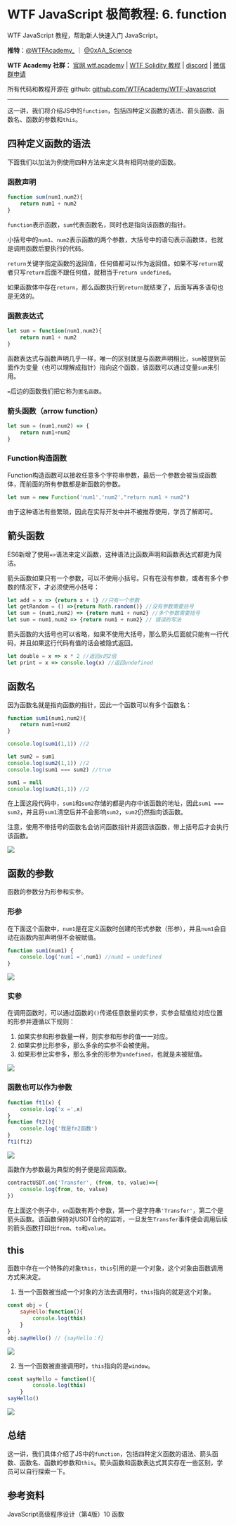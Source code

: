 # WTF JavaScript 极简教程: 6. function

WTF JavaScript 教程，帮助新人快速入门 JavaScript。

**推特**：[@WTFAcademy_](https://twitter.com/WTFAcademy_) ｜ [@0xAA_Science](https://twitter.com/0xAA_Science)

**WTF Academy 社群：** [官网 wtf.academy](https://wtf.academy) | [WTF Solidity 教程](https://github.com/AmazingAng/WTFSolidity) | [discord](https://discord.wtf.academy) | [微信群申请](https://docs.google.com/forms/d/e/1FAIpQLSe4KGT8Sh6sJ7hedQRuIYirOoZK_85miz3dw7vA1-YjodgJ-A/viewform?usp=sf_link)

所有代码和教程开源在 github: [github.com/WTFAcademy/WTF-Javascript](https://github.com/WTFAcademy/WTF-Javascript)

---

这一讲，我们将介绍JS中的`function`，包括四种定义函数的语法、箭头函数、函数名、函数的参数和`this`。

## 四种定义函数的语法

下面我们以加法为例使用四种方法来定义具有相同功能的函数。

### 函数声明

```javascript
function sum(num1,num2){
    return num1 + num2
}
```

`function`表示函数，`sum`代表函数名，同时也是指向该函数的指针。

小括号中的`num1`、`num2`表示函数的两个参数，大括号中的语句表示函数体，也就是调用函数后要执行的代码。

`return`关键字指定函数的返回值，任何值都可以作为返回值。如果不写`return`或者只写`return`后面不跟任何值，就相当于`return undefined`。

如果函数体中存在`return`，那么函数执行到`return`就结束了，后面写再多语句也是无效的。

### 函数表达式

```javascript
let sum = function(num1,num2){
    return num1 + num2
}
```

函数表达式与函数声明几乎一样，唯一的区别就是与函数声明相比，`sum`被提到前面作为变量（也可以理解成指针）指向这个函数，该函数可以通过变量`sum`来引用。

`=`后边的函数我们把它称为`匿名函数`。

### 箭头函数（arrow function）

```javascript
let sum = (num1,num2) => {
    return num1+num2
}
```

### Function构造函数

Function构造函数可以接收任意多个字符串参数，最后一个参数会被当成函数体，而前面的所有参数都是新函数的参数。

```javascript
let sum = new Function('num1','num2',"return num1 + num2")
```

由于这种语法有些繁琐，因此在实际开发中并不被推荐使用，学员了解即可。

## 箭头函数

ES6新增了使用`=>`语法来定义函数，这种语法比函数声明和函数表达式都更为简洁。

箭头函数如果只有一个参数，可以不使用小括号。只有在没有参数，或者有多个参数的情况下，才必须使用小括号：

```javascript
let add = x => {return x + 1} //只有一个参数
let getRandom = () =>{return Math.random()} //没有参数需要括号
let sum = (num1,num2) => {return num1 + num2} //多个参数需要括号
let sum = num1,num2 => {return num1 + num2} // 错误的写法
```

箭头函数的大括号也可以省略，如果不使用大括号，那么箭头后面就只能有一行代码，并且如果这行代码有值的话会被隐式返回。

```javascript
let double = x => x * 2 //返回x的2倍
let print = x => console.log(x) //返回undefined
```

## 函数名

因为函数名就是指向函数的指针，因此一个函数可以有多个函数名：

```javascript
function sum1(num1,num2){
    return num1+num2
}

console.log(sum1(1,1)) //2

let sum2 = sum1
console.log(sum2(1,1)) //2
console.log(sum1 === sum2) //true

sum1 = null
console.log(sum2(1,1)) //2
```

在上面这段代码中，`sum1`和`sum2`存储的都是内存中该函数的地址，因此`sum1 === sum2`，并且将`sum1`清空后并不会影响`sum2`，`sum2`仍然指向该函数。

注意，使用不带括号的函数名会访问函数指针并返回该函数，带上括号后才会执行该函数。

![](./img/6-1.png)

## 函数的参数

函数的参数分为形参和实参。

### 形参

在下面这个函数中，`num1`是在定义函数时创建的形式参数（形参），并且`num1`会自动在函数内部声明但不会被赋值。

```javascript
function sum1(num1) {
    console.log('num1 =',num1) //num1 = undefined
}
```

![](./img/6-2.png)

### 实参

在调用函数时，可以通过函数的`()`传递任意数量的实参，实参会赋值给对应位置的形参并遵循以下规则：

1. 如果实参和形参数量一样，则实参和形参的值一一对应。
2. 如果实参比形参多，那么多余的实参不会被使用。
3. 如果形参比实参多，那么多余的形参为`undefined`，也就是未被赋值。

![](./img/6-3.png)

### 函数也可以作为参数

```javascript
function ft1(x) {
    console.log('x =',x)
}
function ft2(){
    console.log('我是fn2函数')
}
ft1(ft2)
```

![](./img/6-4.png)

函数作为参数最为典型的例子便是回调函数。

```javascript
contractUSDT.on('Transfer', (from, to, value)=>{
    console.log(from, to, value)
})
```

在上面这个例子中，`on`函数有两个参数，第一个是字符串`'Transfer'`，第二个是箭头函数。该函数保持对USDT合约的监听，一旦发生`Transfer`事件便会调用后续的箭头函数打印出`from`、`to`和`value`。

## this

函数中存在一个特殊的对象`this`，`this`引用的是一个对象，这个对象由函数调用方式来决定。

1. 当一个函数被当成一个对象的方法去调用时，`this`指向的就是这个对象。

```javascript
const obj = {
    sayHello:function(){
        console.log(this)
    }
}
obj.sayHello() // {sayHello：f}
```

![](./img/6-5.png)

2. 当一个函数被直接调用时，`this`指向的是`window`。

```javascript
const sayHello = function(){
        console.log(this)
    }
sayHello()
```

![](./img/6-6.png)

## 总结

这一讲，我们具体介绍了JS中的`function`，包括四种定义函数的语法、箭头函数、函数名、函数的参数和`this`。箭头函数和函数表达式其实存在一些区别，学员可以自行探索一下。

## 参考资料

JavaScript高级程序设计（第4版）10 函数
